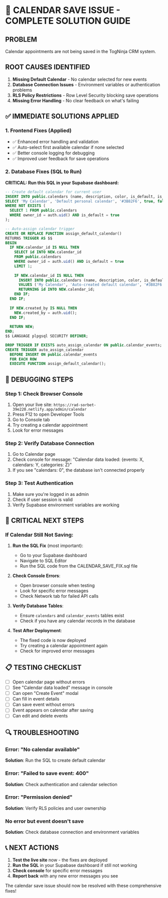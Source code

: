 # 🚨 CALENDAR SAVE ISSUE - COMPLETE SOLUTION GUIDE

## PROBLEM
Calendar appointments are not being saved in the TogNinja CRM system.

## ROOT CAUSES IDENTIFIED
1. **Missing Default Calendar** - No calendar selected for new events
2. **Database Connection Issues** - Environment variables or authentication problems
3. **RLS Policy Restrictions** - Row Level Security blocking save operations
4. **Missing Error Handling** - No clear feedback on what's failing

## ✅ IMMEDIATE SOLUTIONS APPLIED

### 1. Frontend Fixes (Applied)
- ✅ Enhanced error handling and validation
- ✅ Auto-select first available calendar if none selected
- ✅ Better console logging for debugging
- ✅ Improved user feedback for save operations

### 2. Database Fixes (SQL to Run)
**CRITICAL: Run this SQL in your Supabase dashboard:**

```sql
-- Create default calendar for current user
INSERT INTO public.calendars (name, description, color, is_default, is_public, owner_id)
SELECT 'My Calendar', 'Default personal calendar', '#3B82F6', true, false, auth.uid()
WHERE NOT EXISTS (
  SELECT 1 FROM public.calendars 
  WHERE owner_id = auth.uid() AND is_default = true
);

-- Auto-assign calendar trigger
CREATE OR REPLACE FUNCTION assign_default_calendar()
RETURNS TRIGGER AS $$
BEGIN
  IF NEW.calendar_id IS NULL THEN
    SELECT id INTO NEW.calendar_id 
    FROM public.calendars 
    WHERE owner_id = auth.uid() AND is_default = true
    LIMIT 1;
    
    IF NEW.calendar_id IS NULL THEN
      INSERT INTO public.calendars (name, description, color, is_default, owner_id)
      VALUES ('My Calendar', 'Auto-created default calendar', '#3B82F6', true, auth.uid())
      RETURNING id INTO NEW.calendar_id;
    END IF;
  END IF;
  
  IF NEW.created_by IS NULL THEN
    NEW.created_by = auth.uid();
  END IF;
  
  RETURN NEW;
END;
$$ LANGUAGE plpgsql SECURITY DEFINER;

DROP TRIGGER IF EXISTS auto_assign_calendar ON public.calendar_events;
CREATE TRIGGER auto_assign_calendar
  BEFORE INSERT ON public.calendar_events
  FOR EACH ROW
  EXECUTE FUNCTION assign_default_calendar();
```

## 🔧 DEBUGGING STEPS

### Step 1: Check Browser Console
1. Open your live site: `https://rad-sorbet-39e220.netlify.app/admin/calendar`
2. Press F12 to open Developer Tools
3. Go to Console tab
4. Try creating a calendar appointment
5. Look for error messages

### Step 2: Verify Database Connection
1. Go to Calendar page
2. Check console for message: "Calendar data loaded: {events: X, calendars: Y, categories: Z}"
3. If you see "calendars: 0", the database isn't connected properly

### Step 3: Test Authentication
1. Make sure you're logged in as admin
2. Check if user session is valid
3. Verify Supabase environment variables are working

## 🚨 CRITICAL NEXT STEPS

### If Calendar Still Not Saving:

1. **Run the SQL Fix** (most important):
   - Go to your Supabase dashboard
   - Navigate to SQL Editor
   - Run the SQL code from the CALENDAR_SAVE_FIX.sql file

2. **Check Console Errors**:
   - Open browser console when testing
   - Look for specific error messages
   - Check Network tab for failed API calls

3. **Verify Database Tables**:
   - Ensure `calendars` and `calendar_events` tables exist
   - Check if you have any calendar records in the database

4. **Test After Deployment**:
   - The fixed code is now deployed
   - Try creating a calendar appointment again
   - Check for improved error messages

## 📋 TESTING CHECKLIST

- [ ] Open calendar page without errors
- [ ] See "Calendar data loaded" message in console
- [ ] Can open "Create Event" modal
- [ ] Can fill in event details
- [ ] Can save event without errors
- [ ] Event appears on calendar after saving
- [ ] Can edit and delete events

## 🔍 TROUBLESHOOTING

### Error: "No calendar available"
**Solution**: Run the SQL to create default calendar

### Error: "Failed to save event: 400"
**Solution**: Check authentication and calendar selection

### Error: "Permission denied"
**Solution**: Verify RLS policies and user ownership

### No error but event doesn't save
**Solution**: Check database connection and environment variables

## 📞 NEXT ACTIONS

1. **Test the live site** now - the fixes are deployed
2. **Run the SQL** in your Supabase dashboard if still not working
3. **Check console** for specific error messages
4. **Report back** with any new error messages you see

The calendar save issue should now be resolved with these comprehensive fixes!
